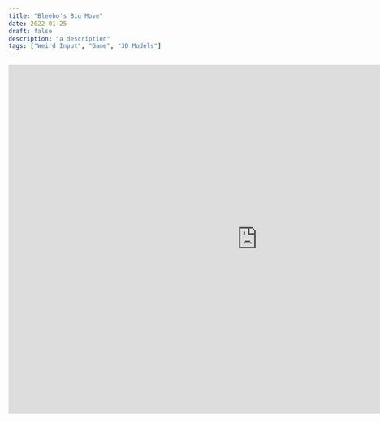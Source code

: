 ```yaml
---
title: "Bleebo's Big Move"
date: 2022-01-25
draft: false
description: "a description"
tags: ["Weird Input", "Game", "3D Models"]
---
```

<iframe frameborder="0" src="https://itch.io/embed-upload/5142373?color=ffffff" allowfullscreen="" width="980" height="688"><a href="https://jwhop.itch.io/bleebos-big-move">Play Bleebo's Big Move on itch.io</a></iframe>